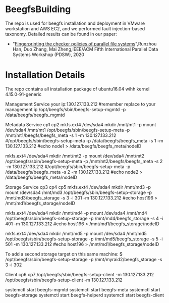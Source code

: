 # BeegfsBuilding

The repo is used for beegfs installation and deployment in VMware workstation and AWS EC2, and we performed fault injection-based taxonomy. Detailed results can be found in our paper:

- "[Fingerprinting the checker policies of parallel file systems](https://ieeexplore.ieee.org/abstract/document/9307050)",Runzhou Han, Duo Zhang, Mai Zheng,IEEE/ACM Fifth International Parallel Data Systems Workshop (PDSW), 2020

# Installation Details

The repo contains all installation package of ubuntu16.04 wihh kernel 4.15.0-91-generic

Management Service   your ip:130.127.133.212 
#remember replace to your management ip
/opt/beegfs/sbin/beegfs-setup-mgmtd -p /data/beegfs/beegfs_mgmtd

Metadata Service cp1 cp2
mkfs.ext4 /dev/sda4
mkdir /mnt/mt1 -p
mount /dev/sda4 /mnt/mt1
/opt/beegfs/sbin/beegfs-setup-meta -p /mnt/mt1/beegfs/beegfs_meta -s 1 -m 130.127.133.212
#/opt/beegfs/sbin/beegfs-setup-meta -p /data/beegfs/beegfs_meta -s 1 -m 130.127.133.212
#echo node1 > /data/beegfs/beegfs_meta/nodeID

mkfs.ext4 /dev/sda4
mkdir /mnt/mt2 -p
mount /dev/sda4 /mnt/mt2
/opt/beegfs/sbin/beegfs-setup-meta -p /mnt/mt2/beegfs/beegfs_meta -s 2 -m 130.127.133.212
#/opt/beegfs/sbin/beegfs-setup-meta -p /data/beegfs/beegfs_meta -s 2 -m 130.127.133.212
#echo node2 > /data/beegfs/beegfs_meta/nodeID

Storage Service cp3 cp4 cp5
mkfs.ext4 /dev/sda4
mkdir /mnt/md3 -p
mount /dev/sda4 /mnt/md3
/opt/beegfs/sbin/beegfs-setup-storage -p /mnt/md3/beegfs_storage -s 3 -i 301 -m 130.127.133.212
#echo host196 > /mnt/md1/beegfs_storage/nodeID

mkfs.ext4 /dev/sda4
mkdir /mnt/md4 -p
mount /dev/sda4 /mnt/md4
/opt/beegfs/sbin/beegfs-setup-storage -p /mnt/md4/beegfs_storage -s 4 -i 401 -m 130.127.133.212
#echo host196 > /mnt/md1/beegfs_storage/nodeID

mkfs.ext4 /dev/sda4
mkdir /mnt/md5 -p
mount /dev/sda4 /mnt/md5
/opt/beegfs/sbin/beegfs-setup-storage -p /mnt/md5/beegfs_storage -s 5 -i 501 -m 130.127.133.212
#echo host196 > /mnt/md1/beegfs_storage/nodeID

To add a second storage target on this same machine:
$ /opt/beegfs/sbin/beegfs-setup-storage -p /mnt/myraid2/beegfs_storage -s 3 -i 302

Client cp6 cp7
/opt/beegfs/sbin/beegfs-setup-client -m 130.127.133.212
/opt/beegfs/sbin/beegfs-setup-client -m 130.127.133.212


systemctl start beegfs-mgmtd
systemctl start beegfs-meta
systemctl start beegfs-storage
systemctl start beegfs-helperd
systemctl start beegfs-client

